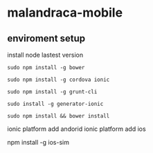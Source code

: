 # malandraca-mobile

## enviroment setup

install node lastest version

`sudo npm install -g bower`

`sudo npm install -g cordova ionic`

`sudo npm install -g grunt-cli`

`sudo install -g generator-ionic`

`sudo npm install && bower install`

ionic platform add andorid
ionic platform add ios

npm install -g ios-sim